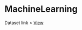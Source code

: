 # MachineLearning

Dataset link > [View](https://drive.google.com/file/d/1lGrhtdsWE6kLb2i38hLm8umLVTS-5Xb6/view?usp=sharing)
